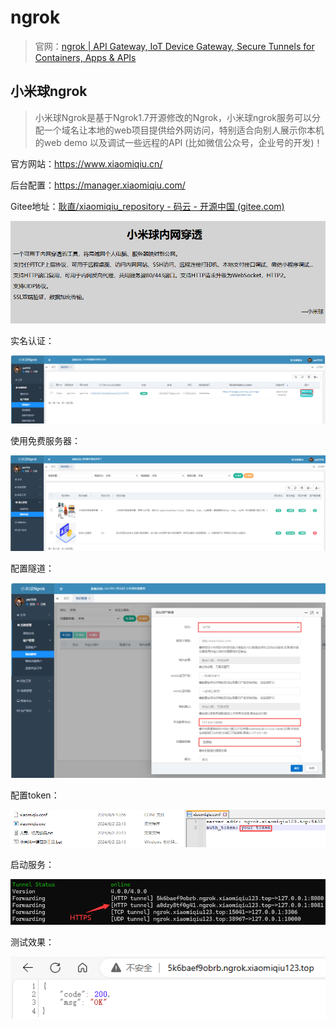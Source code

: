 # ngrok

> 官网：[ngrok | API Gateway, IoT Device Gateway, Secure Tunnels for Containers, Apps & APIs](https://ngrok.com/)

## 小米球ngrok

> 小米球Ngrok是基于Ngrok1.7开源修改的Ngrok，小米球ngrok服务可以分配一个域名让本地的web项目提供给外网访问，特别适合向别人展示你本机的web demo 以及调试一些远程的API (比如微信公众号，企业号的开发)！

官方网站：https://www.xiaomiqiu.cn/

后台配置：https://manager.xiaomiqiu.com/

Gitee地址：[耿直/xiaomiqiu_repository - 码云 - 开源中国 (gitee.com)](https://gitee.com/ciqiu/xiaomiqiu_repository)

![image-20240809124453532](img/ngrok/image-20240809124453532.png)

实名认证：

<img src="img/ngrok/image-20240809124939091.png" alt="image-20240809124939091" style="zoom:80%;" />

使用免费服务器：

<img src="img/ngrok/image-20240809124720989.png" alt="image-20240809124720989" style="zoom:67%;" />

配置隧道：

<img src="img/ngrok/image-20240809125536185.png" alt="image-20240809125536185" style="zoom:80%;" />

配置token：

![image-20240809125807745](img/ngrok/image-20240809125807745.png)

启动服务：

![image-20240809130118242](img/ngrok/image-20240809130118242.png)

测试效果：

![image-20240809130523094](img/ngrok/image-20240809130523094.png)